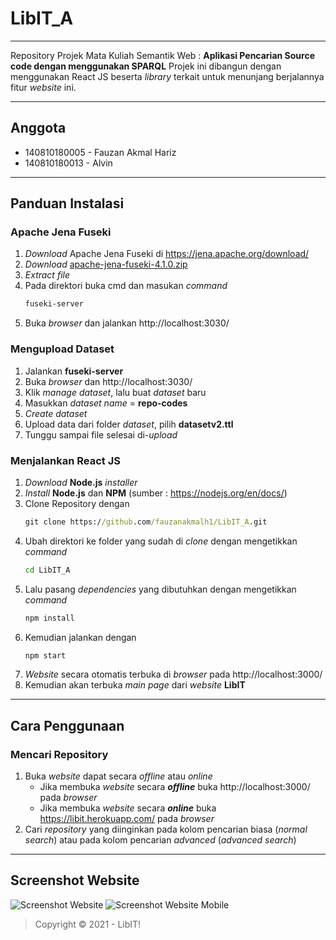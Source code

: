 # LibIT_A
---

Repository Projek Mata Kuliah Semantik Web : **Aplikasi Pencarian Source code dengan menggunakan SPARQL**
Projek ini dibangun dengan menggunakan React JS beserta *library* terkait untuk menunjang berjalannya fitur *website* ini.

---
## Anggota
- 140810180005 - Fauzan Akmal Hariz
- 140810180013 - Alvin
---
## Panduan Instalasi
### Apache Jena Fuseki
1. *Download* Apache Jena Fuseki di https://jena.apache.org/download/
2. *Download* [apache-jena-fuseki-4.1.0.zip](https://downloads.apache.org/jena/binaries/apache-jena-fuseki-4.1.0.zip)
3. *Extract file*
4. Pada direktori buka cmd dan masukan *command*
    ```cmd
    fuseki-server
    ```
5. Buka *browser* dan jalankan http://localhost:3030/

### Mengupload Dataset
1. Jalankan **fuseki-server**
2. Buka *browser* dan http://localhost:3030/
3. Klik *manage dataset*, lalu buat *dataset* baru
4. Masukkan *dataset name* = **repo-codes**
5. *Create dataset*
6. Upload data dari folder *dataset*, pilih **datasetv2.ttl**
7. Tunggu sampai file selesai di-*upload*

### Menjalankan React JS
1. *Download* **Node.js** *installer*
2. *Install* **Node.js** dan **NPM** (sumber : https://nodejs.org/en/docs/)
3. Clone Repository dengan
    ```cmd
    git clone https://github.com/fauzanakmalh1/LibIT_A.git
    ```
4. Ubah direktori ke folder yang sudah di *clone* dengan mengetikkan *command*
    ```cmd
    cd LibIT_A
    ```
5. Lalu pasang *dependencies* yang dibutuhkan dengan mengetikkan *command*
    ```cmd
    npm install
    ```
6. Kemudian jalankan dengan 
    ```cmd
    npm start
    ```
6. *Website* secara otomatis terbuka di *browser* pada http://localhost:3000/
7. Kemudian akan terbuka *main page* dari *website* **LibIT**
---
## Cara Penggunaan
### Mencari Repository
1. Buka *website* dapat secara *offline* atau *online*
    - Jika membuka *website* secara ***offline*** buka http://localhost:3000/ pada *browser*
    - Jika membuka *website* secara ***online*** buka https://libit.herokuapp.com/ pada *browser*
2. Cari *repository* yang diinginkan pada kolom pencarian biasa (*normal search*) atau pada kolom pencarian *advanced* (*advanced search*)
---
## Screenshot Website
<img src="https://github.com/fauzanakmalh1/LibIT_A/blob/master/public/images/screenshot-web.png" alt="Screenshot Website">
<img src="https://github.com/fauzanakmalh1/LibIT_A/blob/master/public/images/screenshot-mobile.png" alt="Screenshot Website Mobile">

 >Copyright &copy; 2021 - LibIT!